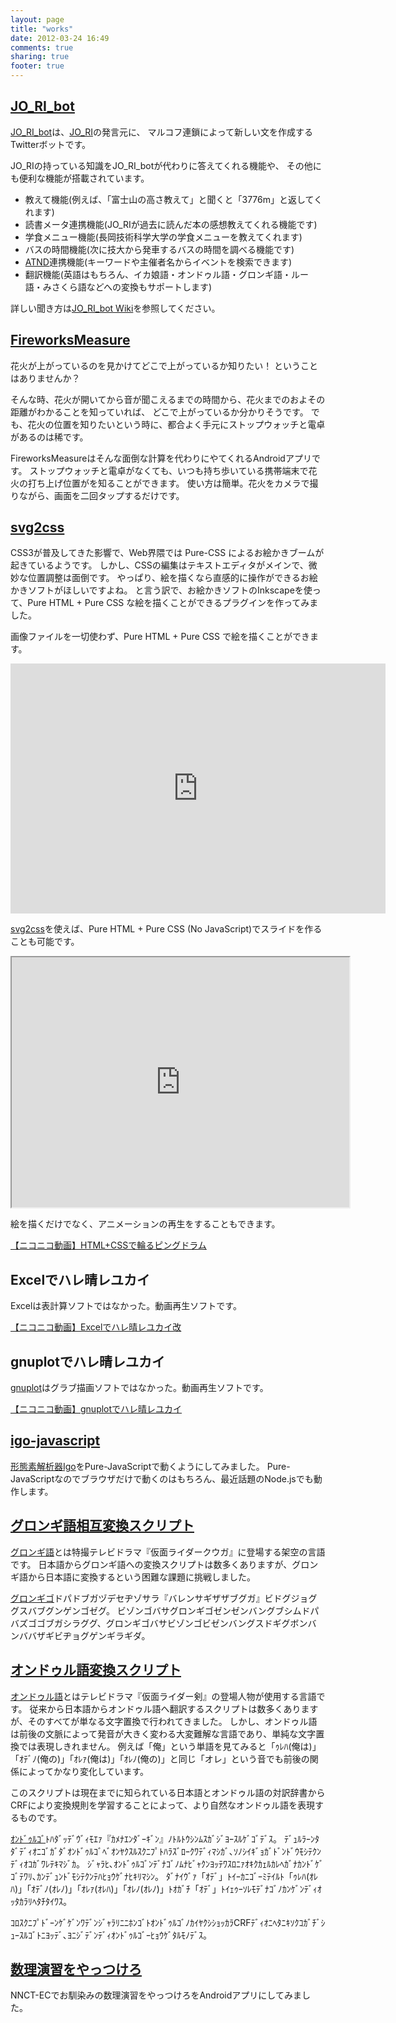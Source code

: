 ```yaml
---
layout: page
title: "works"
date: 2012-03-24 16:49
comments: true
sharing: true
footer: true
---
```


## [JO_RI_bot](https://twitter.com/#!JO_RI_bot)
[JO_RI_bot](https://twitter.com/#!JO_RI_bot)は、[JO_RI](https://twitter.com/#!JO_RI)の発言元に、
マルコフ連鎖によって新しい文を作成するTwitterボットです。

JO_RIの持っている知識をJO_RI_botが代わりに答えてくれる機能や、
その他にも便利な機能が搭載されています。

- 教えて機能(例えば、「富士山の高さ教えて」と聞くと「3776m」と返してくれます)
- 読書メータ連携機能(JO_RIが過去に読んだ本の感想教えてくれる機能です)
- 学食メニュー機能(長岡技術科学大学の学食メニューを教えてくれます)
- バスの時間機能(次に技大から発車するバスの時間を調べる機能です)
- [ATND](http://atnd.org/)連携機能(キーワードや主催者名からイベントを検索できます)
- 翻訳機能(英語はもちろん、イカ娘語・オンドゥル語・グロンギ語・ルー語・みさくら語などへの変換もサポートします)

詳しい聞き方は[JO_RI_bot Wiki](https://github.com/shogo82148/JO_RI_bot/wiki)を参照してください。


## [FireworksMeasure](https://github.com/shogo82148/FireworksMeasure)
花火が上がっているのを見かけてどこで上がっているか知りたい！
ということはありませんか？

そんな時、花火が開いてから音が聞こえるまでの時間から、花火までのおよその距離がわかることを知っていれば、
どこで上がっているか分かりそうです。
でも、花火の位置を知りたいという時に、都合よく手元にストップウォッチと電卓があるのは稀です。

FireworksMeasureはそんな面倒な計算を代わりにやてくれるAndroidアプリです。
ストップウォッチと電卓がなくても、いつも持ち歩いている携帯端末で花火の打ち上げ位置がを知ることができます。
使い方は簡単。花火をカメラで撮りながら、画面を二回タップするだけです。


## [svg2css](http://shogo82148.github.com/svg2css/index.ja.html)
CSS3が普及してきた影響で、Web界隈では Pure-CSS によるお絵かきブームが起きているようです。
しかし、CSSの編集はテキストエディタがメインで、微妙な位置調整は面倒です。
やっぱり、絵を描くなら直感的に操作ができるお絵かきソフトがほしいですよね。
と言う訳で、お絵かきソフトのInkscapeを使って、Pure HTML + Pure CSS な絵を描くことができるプラグインを作ってみました。

画像ファイルを一切使わず、Pure HTML + Pure CSS で絵を描くことができます。
<iframe src="http://shogo82148.github.io/homepage/soft/internet/svg2css/qb.html" width="600" height="400" scrolling="no" border="0" frameborder="0"> </iframe>

[svg2css](http://shogo82148.github.com/svg2css/index.ja.html)を使えば、Pure HTML + Pure CSS (No JavaScript)でスライドを作ることも可能です。
<iframe src="http://shogo82148.github.io/homepage/soft/internet/svg2css/slide.html" width="540" height="400"> </iframe>

絵を描くだけでなく、アニメーションの再生をすることもできます。

<script type="text/javascript" src="http://ext.nicovideo.jp/thumb_watch/sm16524078?w=490&amp;h=307"></script><noscript><a href="http://www.nicovideo.jp/watch/sm16524078">【ニコニコ動画】HTML+CSSで輪るピングドラム</a></noscript>


## Excelでハレ晴レユカイ
Excelは表計算ソフトではなかった。動画再生ソフトです。

<script type="text/javascript" src="http://ext.nicovideo.jp/thumb_watch/sm12046921"></script><noscript><a href="http://www.nicovideo.jp/watch/sm12046921">【ニコニコ動画】Excelでハレ晴レユカイ改</a></noscript>


## gnuplotでハレ晴レユカイ
[gnuplot](http://ja.wikipedia.org/wiki/Gnuplot)はグラブ描画ソフトではなかった。動画再生ソフトです。

<script type="text/javascript" src="http://ext.nicovideo.jp/thumb_watch/sm12002480"></script><noscript><a href="http://www.nicovideo.jp/watch/sm12002480">【ニコニコ動画】gnuplotでハレ晴レユカイ</a></noscript>


## [igo-javascript](http://shogo82148.github.com/igo-javascript/)
[形態素解析器Igo](http://igo.sourceforge.jp/)をPure-JavaScriptで動くようにしてみました。
Pure-JavaScriptなのでブラウザだけで動くのはもちろん、最近話題のNode.jsでも動作します。


## [グロンギ語相互変換スクリプト](https://github.com/shogo82148/Grongish)
[グロンギ語](http://ja.wikipedia.org/wiki/%E3%82%B0%E3%83%AD%E3%83%B3%E3%82%AE%E8%AA%9E)とは特撮テレビドラマ『仮面ライダークウガ』に登場する架空の言語です。
日本語からグロンギ語への変換スクリプトは数多くありますが、グロンギ語から日本語に変換するという困難な課題に挑戦しました。

[グロンギゴ](http://ja.wikipedia.org/wiki/%E3%82%B0%E3%83%AD%E3%83%B3%E3%82%AE%E8%AA%9E)ドパドブガヅデセヂゾサラ『バレンサギザザブグガ』ビドグジョググスバブグンゲンゴゼグ。
ビゾンゴバサグロンギゴゼンゼンバングブシムドパバズゴゴブガシラググ、グロンギゴバサビゾンゴビゼンバングスドギグボンバンババザギビヂョグゲンギラギダ。


## [オンドゥル語変換スクリプト](https://github.com/shogo82148/Ondulish-dict)
[オンドゥル語](http://ja.wikipedia.org/wiki/%E3%82%AA%E3%83%B3%E3%83%89%E3%82%A5%E3%83%AB%E8%AA%9E)とはテレビドラマ『仮面ライダー剣』の登場人物が使用する言語です。
従来から日本語からオンドゥル語へ翻訳するスクリプトは数多くありますが、そのすべてが単なる文字置換で行われてきました。
しかし、オンドゥル語は前後の文脈によって発音が大きく変わる大変難解な言語であり、単純な文字置換では表現しきれません。
例えば「俺」という単語を見てみると「ｩﾚﾊ(俺は)」「ｵﾃﾞﾉ(俺の)」「ｵﾚｧ(俺は)」「ｵﾚﾉ(俺の)」と同じ「オレ」という音でも前後の関係によってかなり変化しています。

このスクリプトは現在までに知られている日本語とオンドゥル語の対訳辞書からCRFにより変換規則を学習することによって、より自然なオンドゥル語を表現するものです。

[ｵﾝﾄﾞｩﾙｺﾞ](http://ja.wikipedia.org/wiki/%E3%82%AA%E3%83%B3%E3%83%89%E3%82%A5%E3%83%AB%E8%AA%9E)ﾄﾊﾀﾞｯﾃﾞｳﾞｨﾓｴｧ『ｶﾒﾅｴﾝﾀﾞｰｷﾞﾝ』ﾉﾄﾙﾄｳｼﾝﾑｽｶﾞｼﾞﾖｰｽﾙｹﾞｺﾞﾃﾞｽ。
ﾃﾞｭﾙﾗｰﾝﾀﾀﾞﾃﾞｨｵﾆｺﾞｶﾞﾀﾞｵﾝﾄﾞｩﾙｺﾞﾍﾞｵﾝﾔｸｽﾙｽｸﾆﾌﾟﾄﾊﾗｽﾞﾛｰｸﾜﾃﾞｨﾏｼｶﾞ､ｿﾉｼｲｷﾞｮｶﾞﾄﾞﾝﾄﾞｳﾓｼﾃｸﾝﾃﾞｨｵｺｶﾞﾜﾚﾃｷﾏｼﾞｶ。
ｼﾞｬﾗﾋ､ｵﾝﾄﾞｩﾙｺﾞﾝﾃﾞﾅｺﾞﾉﾑﾅﾋﾞｬｸﾝﾖｯﾃﾜｽﾛﾆｧｵｷｸｶｪﾙｶﾚﾍｶﾞﾅｶﾝﾄﾞｹﾞｺﾞﾃﾜﾘ､ｶﾝﾃﾞｭﾝﾄﾞﾓｼﾃｸﾝﾃﾊﾋｮｳｹﾞﾅﾋｷﾘﾏｼﾝ。
ﾀﾞﾅｲｳﾞｧ「ｵﾃﾞ」ﾄｲｰｶﾆｺﾞｰﾐﾃｲﾙﾄ「ｩﾚﾊ(ｵﾚﾊ)」「ｵﾃﾞﾉ(ｵﾚﾉ)」「ｵﾚｧ(ｵﾚﾊ)」「ｵﾚﾉ(ｵﾚﾉ)」ﾄｵｶﾞﾁ「ｵﾃﾞ」ﾄｲｪｩｰｿﾚﾓﾃﾞﾅｺﾞﾉｶﾝｹﾞﾝﾃﾞｨｵｯﾀｶﾗﾘﾍﾀﾁﾀｲﾜｽ。

ｺﾛｽｸﾆﾌﾟﾄﾞｰﾝｹﾞｹﾞﾝﾜﾃﾞﾝｼﾞｬﾗﾘﾆﾆﾎﾝｺﾞﾄｵﾝﾄﾞｩﾙｺﾞﾉｶｲﾔｸｼｼｮｯｶﾗCRFﾃﾞｨｵﾆﾍﾀﾆｷｿｸｺｶﾞﾁﾞｼｭｰｽﾙｺﾞﾄﾆﾖｯﾃﾞ､ﾖﾆｼﾞﾃﾞﾝﾃﾞｨｵﾝﾄﾞｩﾙｺﾞｰﾋｮｳｹﾞﾀﾙﾓﾉﾃﾞｽ。


## [数理演習をやっつけろ](https://github.com/shogo82148/Suuri)
NNCT-ECでお馴染みの数理演習をやっつけろをAndroidアプリにしてみました。
